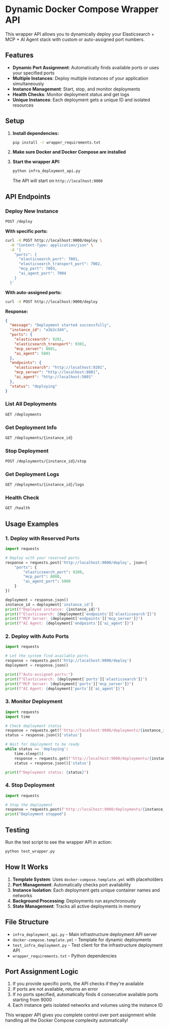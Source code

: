 # Dynamic Docker Compose Wrapper API

This wrapper API allows you to dynamically deploy your Elasticsearch + MCP + AI Agent stack with custom or auto-assigned port numbers.

## Features

- **Dynamic Port Assignment**: Automatically finds available ports or uses your specified ports
- **Multiple Instances**: Deploy multiple instances of your application simultaneously
- **Instance Management**: Start, stop, and monitor deployments
- **Health Checks**: Monitor deployment status and get logs
- **Unique Instances**: Each deployment gets a unique ID and isolated resources

## Setup

1. **Install dependencies:**
   ```bash
   pip install -r wrapper_requirements.txt
   ```

2. **Make sure Docker and Docker Compose are installed**

3. **Start the wrapper API:**
   ```bash
   python infra_deployment_api.py
   ```
   The API will start on `http://localhost:9000`

## API Endpoints

### Deploy New Instance
```bash
POST /deploy
```

**With specific ports:**
```bash
curl -X POST http://localhost:9000/deploy \
  -H "Content-Type: application/json" \
  -d '{
    "ports": {
      "elasticsearch_port": 7001,
      "elasticsearch_transport_port": 7002,
      "mcp_port": 7003,
      "ai_agent_port": 7004
    }
  }'
```

**With auto-assigned ports:**
```bash
curl -X POST http://localhost:9000/deploy
```

**Response:**
```json
{
  "message": "Deployment started successfully",
  "instance_id": "a1b2c3d4",
  "ports": {
    "elasticsearch": 9201,
    "elasticsearch_transport": 9301,
    "mcp_server": 8081,
    "ai_agent": 5001
  },
  "endpoints": {
    "elasticsearch": "http://localhost:9201",
    "mcp_server": "http://localhost:8081",
    "ai_agent": "http://localhost:5001"
  },
  "status": "deploying"
}
```

### List All Deployments
```bash
GET /deployments
```

### Get Deployment Info
```bash
GET /deployments/{instance_id}
```

### Stop Deployment
```bash
POST /deployments/{instance_id}/stop
```

### Get Deployment Logs
```bash
GET /deployments/{instance_id}/logs
```

### Health Check
```bash
GET /health
```

## Usage Examples

### 1. Deploy with Reserved Ports
```python
import requests

# Deploy with your reserved ports
response = requests.post('http://localhost:9000/deploy', json={
    "ports": {
        "elasticsearch_port": 9200,
        "mcp_port": 8080,
        "ai_agent_port": 5000
    }
})

deployment = response.json()
instance_id = deployment['instance_id']
print(f"Deployed instance: {instance_id}")
print(f"Elasticsearch: {deployment['endpoints']['elasticsearch']}")
print(f"MCP Server: {deployment['endpoints']['mcp_server']}")
print(f"AI Agent: {deployment['endpoints']['ai_agent']}")
```

### 2. Deploy with Auto Ports
```python
import requests

# Let the system find available ports
response = requests.post('http://localhost:9000/deploy')
deployment = response.json()

print(f"Auto-assigned ports:")
print(f"Elasticsearch: {deployment['ports']['elasticsearch']}")
print(f"MCP Server: {deployment['ports']['mcp_server']}")
print(f"AI Agent: {deployment['ports']['ai_agent']}")
```

### 3. Monitor Deployment
```python
import requests
import time

# Check deployment status
response = requests.get(f'http://localhost:9000/deployments/{instance_id}')
status = response.json()['status']

# Wait for deployment to be ready
while status == 'deploying':
    time.sleep(5)
    response = requests.get(f'http://localhost:9000/deployments/{instance_id}')
    status = response.json()['status']

print(f"Deployment status: {status}")
```

### 4. Stop Deployment
```python
import requests

# Stop the deployment
response = requests.post(f'http://localhost:9000/deployments/{instance_id}/stop')
print("Deployment stopped")
```

## Testing

Run the test script to see the wrapper API in action:

```bash
python test_wrapper.py
```

## How It Works

1. **Template System**: Uses `docker-compose.template.yml` with placeholders
2. **Port Management**: Automatically checks port availability
3. **Instance Isolation**: Each deployment gets unique container names and networks
4. **Background Processing**: Deployments run asynchronously
5. **State Management**: Tracks all active deployments in memory

## File Structure

- `infra_deployment_api.py` - Main infrastructure deployment API server
- `docker-compose.template.yml` - Template for dynamic deployments
- `test_infra_deployment.py` - Test client for the infrastructure deployment API
- `wrapper_requirements.txt` - Python dependencies

## Port Assignment Logic

1. If you provide specific ports, the API checks if they're available
2. If ports are not available, returns an error
3. If no ports specified, automatically finds 4 consecutive available ports starting from 9000
4. Each instance gets isolated networks and volumes using the instance ID

This wrapper API gives you complete control over port assignment while handling all the Docker Compose complexity automatically!